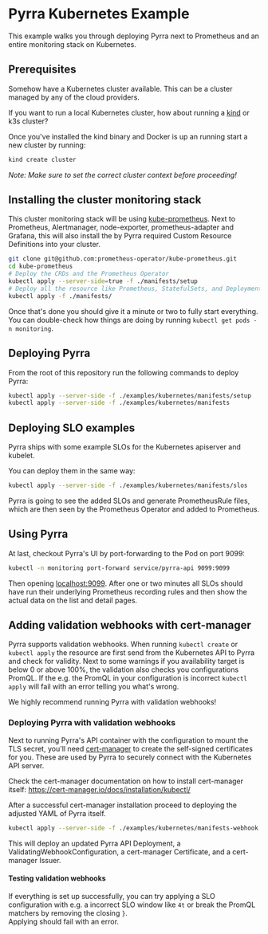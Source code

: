 # Pyrra Kubernetes Example

This example walks you through deploying Pyrra next to Prometheus and an entire monitoring stack on Kubernetes.

## Prerequisites

Somehow have a Kubernetes cluster available. This can be a cluster managed by any of the cloud providers.

If you want to run a local Kubernetes cluster, how about running a [kind](https://kind.sigs.k8s.io/) or k3s cluster?

Once you've installed the kind binary and Docker is up an running start a new cluster by running:

```bash
kind create cluster
```

_Note: Make sure to set the correct cluster context before proceeding!_

## Installing the cluster monitoring stack

This cluster monitoring stack will be using [kube-prometheus](https://github.com/prometheus-operator/kube-prometheus).
Next to Prometheus, Alertmanager, node-exporter, prometheus-adapter and Grafana, this will also install the by Pyrra required Custom Resource Definitions into your cluster.

```bash
git clone git@github.com:prometheus-operator/kube-prometheus.git
cd kube-prometheus
# Deploy the CRDs and the Prometheus Operator
kubectl apply --server-side=true -f ./manifests/setup
# Deploy all the resource like Prometheus, StatefulSets, and Deployments.
kubectl apply -f ./manifests/
```

Once that's done you should give it a minute or two to fully start everything.   
You can double-check how things are doing by running `kubectl get pods -n monitoring`.

## Deploying Pyrra

From the root of this repository run the following commands to deploy Pyrra:

```bash
kubectl apply --server-side -f ./examples/kubernetes/manifests/setup
kubectl apply --server-side -f ./examples/kubernetes/manifests
```

## Deploying SLO examples

Pyrra ships with some example SLOs for the Kubernetes apiserver and kubelet. 

You can deploy them in the same way:
```bash
kubectl apply --server-side -f ./examples/kubernetes/manifests/slos
```

Pyrra is going to see the added SLOs and generate PrometheusRule files, 
which are then seen by the Prometheus Operator and added to Prometheus.

## Using Pyrra

At last, checkout Pyrra's UI by port-forwarding to the Pod on port 9099:

```bash
kubectl -n monitoring port-forward service/pyrra-api 9099:9099
```

Then opening [localhost:9099](http://localhost:9099).
After one or two minutes all SLOs should have run their underlying Prometheus recording rules 
and then show the actual data on the list and detail pages. 

## Adding validation webhooks with cert-manager

Pyrra supports validation webhooks. 
When running `kubectl create` or `kubectl apply` the resource are first send from the Kubernetes API to Pyrra
and check for validity. Next to some warnings if you availability target is below 0 or above 100%, 
the validation also checks you configurations PromQL. 
If the e.g. the PromQL in your configuration is incorrect `kubectl apply` will fail with an error telling you what's wrong.

We highly recommend running Pyrra with validation webhooks!

### Deploying Pyrra with validation webhooks

Next to running Pyrra's API container with the configuration to mount the TLS secret,
you'll need [cert-manager](https://cert-manager.io/) to create the self-signed certificates for you.
These are used by Pyrra to securely connect with the Kubernetes API server.

Check the cert-manager documentation on how to install cert-manager itself: 
https://cert-manager.io/docs/installation/kubectl/

After a successful cert-manager installation proceed to deploying the adjusted YAML of Pyrra itself.
```bash
kubectl apply --server-side -f ./examples/kubernetes/manifests-webhook
```
This will deploy an updated Pyrra API Deployment, a ValidatingWebhookConfiguration, a cert-manager Certificate, and a cert-manager Issuer.


#### Testing validation webhooks

If everything is set up successfully, you can try applying a SLO configuration with 
e.g. a incorrect SLO window like `4t` or break the PromQL matchers by removing the closing `}`.  
Applying should fail with an error.

